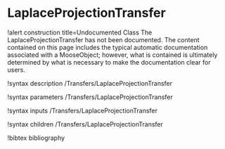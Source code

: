 <!-- MOOSE Documentation Stub: Remove this when content is added. -->

# LaplaceProjectionTransfer

!alert construction title=Undocumented Class
The LaplaceProjectionTransfer has not been documented. The content contained on this page includes the
typical automatic documentation associated with a MooseObject; however, what is contained is
ultimately determined by what is necessary to make the documentation clear for users.

!syntax description /Transfers/LaplaceProjectionTransfer

!syntax parameters /Transfers/LaplaceProjectionTransfer

!syntax inputs /Transfers/LaplaceProjectionTransfer

!syntax children /Transfers/LaplaceProjectionTransfer

!bibtex bibliography
